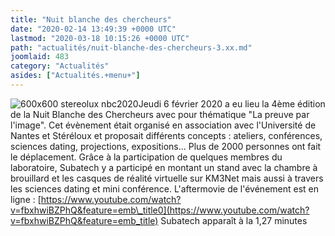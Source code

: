 ```yaml
---
title: "Nuit blanche des chercheurs"
date: "2020-02-14 13:49:39 +0000 UTC"
lastmod: "2020-03-18 10:15:26 +0000 UTC"
path: "actualités/nuit-blanche-des-chercheurs-3.xx.md"
joomlaid: 483
category: "Actualités"
asides: ["Actualités.+menu+"]
---
```

![600x600 stereolux nbc2020](images/600x600_stereolux_nbc2020.jpg)Jeudi 6 février 2020 a eu lieu la 4ème édition de la Nuit Blanche des Chercheurs avec pour thématique "La preuve par l'image". Cet évènement était organisé en association avec l'Université de Nantes et Stéréloux et proposait différents concepts : ateliers, conférences, sciences dating, projections, expositions... Plus de 2000 personnes ont fait le déplacement. Grâce à la participation de quelques membres du laboratoire, Subatech y a participé en montant un stand avec la chambre à brouillard et les casques de réalité virtuelle sur KM3Net mais aussi à travers les sciences dating et mini conférence. L'aftermovie de l'événement est en ligne : [https://www.youtube.com/watch?v=fbxhwiBZPhQ&feature=emb\_title0](https://www.youtube.com/watch?v=fbxhwiBZPhQ&feature=emb_title) Subatech apparaît à la 1,27 minutes
